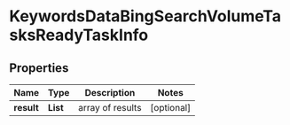 # KeywordsDataBingSearchVolumeTasksReadyTaskInfo


## Properties

| Name | Type | Description | Notes |
|------------ | ------------- | ------------- | -------------|
**result** | **List<KeywordsDataBingSearchVolumeTasksReadyResultInfo>** | array of results |[optional]|